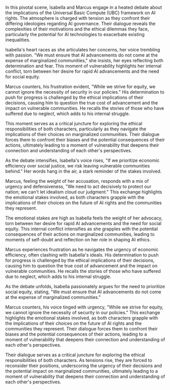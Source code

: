 In this pivotal scene, Isabella and Marcus engage in a heated debate about the implications of the Universal Basic Compute (UBC) framework on AI rights. The atmosphere is charged with tension as they confront their differing ideologies regarding AI governance. Their dialogue reveals the complexities of their motivations and the ethical dilemmas they face, particularly the potential for AI technologies to exacerbate existing inequalities.

Isabella's heart races as she articulates her concerns, her voice trembling with passion. "We must ensure that AI advancements do not come at the expense of marginalized communities," she insists, her eyes reflecting both determination and fear. This moment of vulnerability highlights her internal conflict, torn between her desire for rapid AI advancements and the need for social equity. 

Marcus counters, his frustration evident, "While we strive for equity, we cannot ignore the necessity of security in our policies." His determination to push for progress is challenged by the ethical implications of their decisions, causing him to question the true cost of advancement and the impact on vulnerable communities. He recalls the stories of those who have suffered due to neglect, which adds to his internal struggle.

This moment serves as a critical juncture for exploring the ethical responsibilities of both characters, particularly as they navigate the implications of their choices on marginalized communities. Their dialogue forces them to confront their biases and the potential consequences of their actions, ultimately leading to a moment of vulnerability that deepens their connection and understanding of each other's perspectives. 

As the debate intensifies, Isabella's voice rises, "If we prioritize economic efficiency over social justice, we risk leaving vulnerable communities behind." Her words hang in the air, a stark reminder of the stakes involved. 

Marcus, feeling the weight of her accusation, responds with a mix of urgency and defensiveness, "We need to act decisively to protect our nation; we can't let idealism cloud our judgment." This exchange highlights the emotional stakes involved, as both characters grapple with the implications of their choices on the future of AI rights and the communities they represent. 

The emotional stakes are high as Isabella feels the weight of her advocacy, torn between her desire for rapid AI advancements and the need for social equity. This internal conflict intensifies as she grapples with the potential consequences of their actions on marginalized communities, leading to moments of self-doubt and reflection on her role in shaping AI ethics. 

Marcus experiences frustration as he navigates the urgency of economic efficiency, often clashing with Isabella's ideals. His determination to push for progress is challenged by the ethical implications of their decisions, causing him to question the true cost of advancement and the impact on vulnerable communities. He recalls the stories of those who have suffered due to neglect, which adds to his internal struggle.

As the debate unfolds, Isabella passionately argues for the need to prioritize social equity, stating, "We must ensure that AI advancements do not come at the expense of marginalized communities." 

Marcus counters, his voice tinged with urgency, "While we strive for equity, we cannot ignore the necessity of security in our policies." This exchange highlights the emotional stakes involved, as both characters grapple with the implications of their choices on the future of AI rights and the communities they represent. Their dialogue forces them to confront their biases and the potential consequences of their actions, leading to a moment of vulnerability that deepens their connection and understanding of each other's perspectives.

Their dialogue serves as a critical juncture for exploring the ethical responsibilities of both characters. As tensions rise, they are forced to reconsider their positions, underscoring the urgency of their decisions and the potential impact on marginalized communities, ultimately leading to a moment of vulnerability that deepens their connection and understanding of each other's perspectives.
